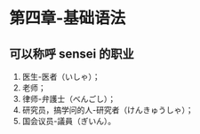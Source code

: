 # 第四章-基础语法
## 可以称呼 sensei 的职业
1. 医生-医者（いしゃ）；
2. 老师；
3. 律师-弁護士（べんごし）；
4. 研究员，搞学问的人-研究者（けんきゅうしゃ）；
5. 国会议员-議員（ぎいん）。

